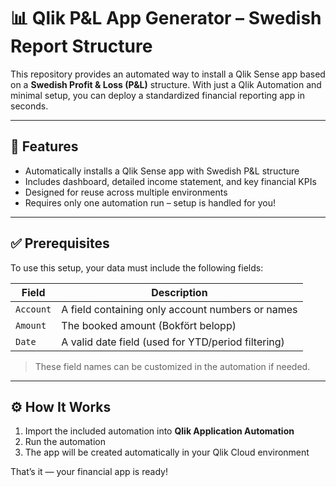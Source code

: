 # 📊 Qlik P&L App Generator – Swedish Report Structure

This repository provides an automated way to install a Qlik Sense app based on a **Swedish Profit & Loss (P&L)** structure. With just a Qlik Automation and minimal setup, you can deploy a standardized financial reporting app in seconds.

---

## 🚀 Features

- Automatically installs a Qlik Sense app with Swedish P&L structure
- Includes dashboard, detailed income statement, and key financial KPIs
- Designed for reuse across multiple environments
- Requires only one automation run – setup is handled for you!

---

## ✅ Prerequisites

To use this setup, your data must include the following fields:

| Field                | Description                              |
|---------------------|------------------------------------------|
| `Account`            | A field containing only account numbers or names |
| `Amount`             | The booked amount (Bokfört belopp)       |
| `Date`               | A valid date field (used for YTD/period filtering) |

> These field names can be customized in the automation if needed.

---

## ⚙️ How It Works

1. Import the included automation into **Qlik Application Automation**
2. Run the automation
3. The app will be created automatically in your Qlik Cloud environment

That’s it — your financial app is ready!
